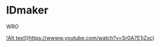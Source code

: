 # IDmaker
WRO





[!Alt text](https://img.youtube.com/vi/Sr0A7E1jZxc/0.jpg)](https://wwww.youtube.com/watch?v=Sr0A7E1jZxc)
